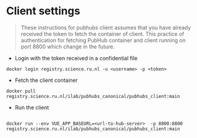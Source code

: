 # Client settings

> These instructions for pubhubs client assumes that you have already received the token to fetch the container of client. This practice of authentication for fetching PubHub container and client running on port 8800 which change in the future.

- Login with the token received in a confidential file

```shell
docker login registry.science.ru.nl -u <username> -p <token>
```

- Fetch the client container

```shell
docker pull registry.science.ru.nl/ilab/pubhubs_canonical/pubhubs_client:main
```

- Run the client

```shell

docker run --env VUE_APP_BASEURL=<url-to-hub-server>  -p 8800:8800 registry.science.ru.nl/ilab/pubhubs_canonical/pubhubs_client:main
```
